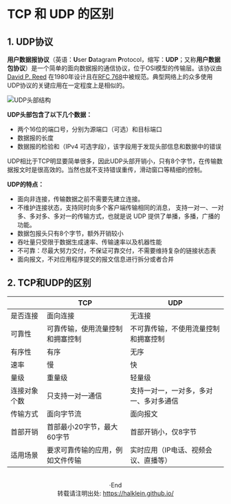 # TCP 和 UDP 的区别


<!--more-->

## 1. UDP协议

**用户数据报协议**（英语：**U**ser **D**atagram **P**rotocol，缩写：**UDP**；又称**用户数据包协议**）是一个简单的面向数据报的通信协议，位于OSI模型的传输层。该协议由 [David P. Reed](https://zh.wikipedia.org/w/index.php?title=David_P._Reed&action=edit&redlink=1) 在1980年设计且在[RFC 768](https://tools.ietf.org/html/rfc768)中被规范。典型网络上的众多使用UDP协议的关键应用在一定程度上是相似的。



![UDP头部结构](https://i.loli.net/2019/12/09/tk53hsSwfUxFKAE.png)



**UDP头部包含了以下几个数据：**

- 两个16位的端口号，分别为源端口（可选）和目标端口
- 数据报的长度
- 数据报的检验和（IPv4 可选字段），该字段用于发现头部信息和数据中的错误

UDP相比于TCP明显要简单很多，因此UDP头部开销小，只有8个字节，在传输数据报文时是很高效的。当然也就不支持错误重传，滑动窗口等精细的控制。

**UDP的特点：**

- 面向非连接，传输数据之前不需要先建立连接。
- 不维护连接状态，支持同时向多个客户端传输相同的消息， 支持一对一、一对多、多对多、多对一的传输方式，也就是说 UDP 提供了单播，多播，广播的功能。
- 数据包报头只有8个字节，额外开销较小
- 吞吐量只受限于数据生成速率、传输速率以及机器性能
- 不可靠：尽最大努力交付，不保证可靠交付，不需要维持复杂的链接状态表
- 面向报文，不对应用程序提交的报文信息进行拆分或者合并

## 2. TCP和UDP的区别

|              | TCP                              | UDP                                    |
| ------------ | -------------------------------- | -------------------------------------- |
| 是否连接     | 面向连接                         | 无连接                                 |
| 可靠性       | 可靠传输，使用流量控制和拥塞控制 | 不可靠传输，不使用流量控制和拥塞控制   |
| 有序性       | 有序                             | 无序                                   |
| 速率         | 慢                               | 快                                     |
| 量级         | 重量级                           | 轻量级                                 |
| 连接对象个数 | 只支持一对一通信                 | 支持一对一，一对多，多对一、多对多通信 |
| 传输方式     | 面向字节流                       | 面向报文                               |
| 首部开销     | 首部最小20字节，最大60字节       | 首部开销小，仅8字节                    |
| 适用场景     | 要求可靠传输的应用，例如文件传输 | 实时应用（IP电话、视频会议、直播等）   |



</br>

<center> ·End </center>
<center> 转载请注明出处: <a href="https://halklein.github.io/">https://halklein.github.io/</a> </center>
